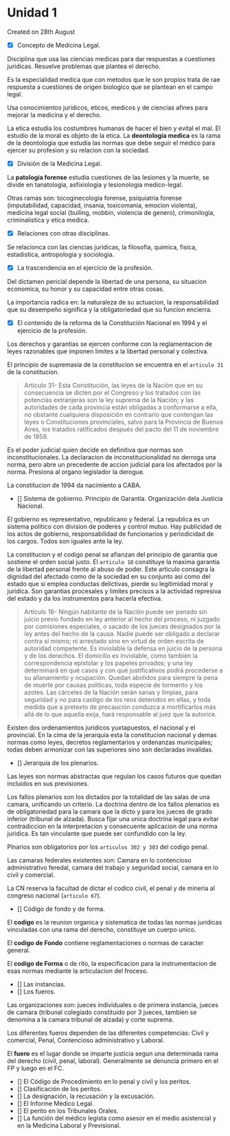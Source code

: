 # Unidad 1
Created on 28th August

- [x] Concepto de Medicina Legal.

Disciplina que usa las ciencias medicas para dar respuestas a cuestiones juridicas. Resuelve problemas que plantea el derecho.

Es la especialidad medica que con metodos que le son propios trata de rae respuesta a cuestiones de origen biologico que se plantean en el campo legal.

Usa conocimientos juridicos, eticos, medicos y de ciencias afines para mejorar la medicina y el derecho.

La etica estudia los costumbres humanas de hacer el bien y evital el mal. El estudio de la moral es objeto de la etica. La **deontologia medica** es la rama de la deontologia que estudia las normas que debe seguir el medico para ejercer su profesion y su relacion con la sociedad.

- [x] División de la Medicina Legal.

La **patologia forense** estudia cuestiones de las lesiones y la muerte, se divide en tanatologia, asfixiologia y lesionologia medico-legal.

 Otras ramas son: tocoginecologia forense, psiquiatria forense (imputabilidad, capacidad, insania, toxicomania, emocion violenta), medicina legal social (bulling, mobbin, violencia de genero), crimonilogia, criminalistica y etica medica.

- [x] Relaciones con otras disciplinas.

Se relacionca con las ciencias juridicas, la filosofia, quimica, fisica, estadistica, antropologia y sociologia.

- [x] La trascendencia en el ejercicio de la profesión.

Del dictamen pericial depende la libertad de una persona, su situacion economica, su honor y su capacidad entre otras cosas.

La importancia radica en: la naturaleza de su actuacion, la responsabilidad que su desempeño significa y la obligatoriedad que su funcion encierra.

- [x] El contenido de la reforma de la Constitución Nacional en 1994 y el ejercicio de la profesión.

Los derechos y garantias se ejercen conforme con la reglamentacion de leyes razonables que imponen limites a la libertad personal y colectiva.

El principio de supremasia de la constitucion se encuentra en el `articulo 31` de la constitucion.

> Artículo 31- Esta Constitución, las leyes de la Nación que en su consecuencia se dicten por el Congreso y los tratados con las potencias extranjeras son la ley suprema de la Nación; y las autoridades de cada provincia están obligadas a conformarse a ella, no obstante cualquiera disposición en contrario que contengan las leyes o Constituciones provinciales, salvo para la Provincia de Buenos Aires, los tratados ratificados después del pacto del 11 de noviembre de 1859.

Es el poder judicial quien decide en definitiva que normas son inconstitucionales. La declaracion de inconstitucionalidad no derroga una norma, pero abre un precedente de accion judicial para los afectados por la norma. Presiona al organo legislador la derogue.

La constitucion de 1994 da nacimiento a CABA.

- [] Sistema de gobierno. Principio de Garantía. Organización dela Justicia Nacional.

El gobierno es representativo, republicano y federal. La republica es un sistema politico con division de poderes y control mutuo. Hay publicidad de los actos de gobierno, responsabilidad de funcionarios y periodicidad de los cargos. Todos son iguales ante la ley.

La constitucion y el codigo penal se afianzan del principio de garantia que sostiene el orden social justo. El `articulo 18` constituye la maxima garantia de la libertad personal frente al abuso de poder. Este articulo consagra la dignidad del afectado como de la sociedad en su conjunto asi como del estado que si emplea conductas delictivas, pierde su legitimidad moral y juridica. Son garantias procesales y limites precisos a la actividad represiva del estado y da los instrumentos para hacerla efectiva.

> Artículo 18- Ningún habitante de la Nación puede ser penado sin juicio previo fundado en ley anterior al hecho del proceso, ni juzgado por comisiones especiales, o sacado de los jueces designados por la ley antes del hecho de la causa. Nadie puede ser obligado a declarar contra sí mismo; ni arrestado sino en virtud de orden escrita de autoridad competente. Es inviolable la defensa en juicio de la persona y de los derechos. El domicilio es inviolable, como también la correspondencia epistolar y los papeles privados; y una ley determinará en qué casos y con qué justificativos podrá procederse a su allanamiento y ocupación. Quedan abolidos para siempre la pena de muerte por causas políticas, toda especie de tormento y los azotes. Las cárceles de la Nación serán sanas y limpias, para seguridad y no para castigo de los reos detenidos en ellas, y toda medida que a pretexto de precaución conduzca a mortificarlos más allá de lo que aquella exija, hará responsable al juez que la autorice.

Existen dos ordenamientos juridicos yuxtapuestos, el nacional y el provincial. En la cima de la jerarquia esta la constitucion nacional y demas normas como leyes, decretos reglamentarios y ordenanzas municipales; todas deben armonizar con las superiores sino son declaradas invalidas.

- [] Jerarquía de los plenarios.

Las leyes son normas abstractas que regulan los casos futuros que quedan incluidos en sus previsiones.

Los fallos plenarios son los dictados por la totalidad de las salas de una camara, unificando un criterio. La doctrina dentro de los fallos plenarios es de obligatoriedad para la camara que la dicto y para los jueces de grado inferior (tribunal de alzada). Busca fijar una unica doctrina legal para evitar contradiccion en la interpretacion y consecuente aplicacion de una norma juridica. Es tan vinculante que puede ser confundido con la ley.

Plnarios son obligatorios por los `articulos 302 y 303` del codigo penal.

Las camaras federales existentes son: Camara en lo contencioso administrativo feredal, camara del trabajo y seguridad social, camara en lo civil y comercial.

La CN reserva la facultad de dictar el codico civil, el penal y de mineria al congreso nacional (`articulo 67`).

- [] Código de fondo y de forma.

El **codigo** es la reunion organica y sistematica de todas las normas juridicas vinculadas con una rama del derecho, constituye un cuerpo unico.

El **codigo de Fondo** contiene reglamentaciones o normas de caracter general.

El **codigo de Forma** o de rito, la especificacion para la instrumentacion de esas normas mediante la articulacion del froceso.

- [] Las instancias.
- [] Los fueros.

Las organizaciones son: jueces individuales o de primera instancia, jueces de camara (tribunal colegiado constituido por 3 jueces, tambien se denomina a la camara tribunal de alzada) y corte suprema.

Los diferentes fueros dependen de las diferentes competencias: Civil y comercial, Penal, Contencioso administrativo y Laboral.

El **fuero** es el lugar donde se imparte justicia segun una determinada rama del derecho (civil, penal, laboral). Generalmente se denuncia primero en el FP y luego en el FC.

- [] El Código de Procedimiento en lo penal y civil y los peritos.
- [] Clasificación de los peritos.
- [] La designación, la recusación y la excusación.
- [] El Informe Médico Legal.
- [] El perito en los Tribunales Orales.
- [] La función del médico legista como asesor en el medio asistencial y en la Medicina Laboral y Previsional.
